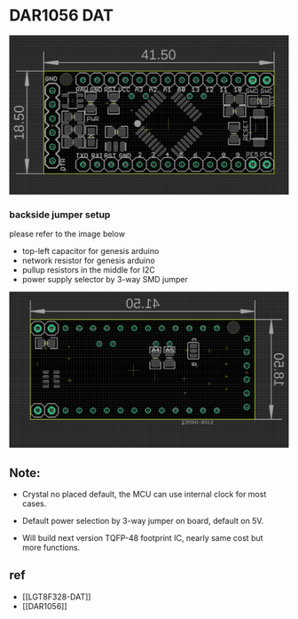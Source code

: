 
# DAR1056 DAT

![](10-01-18-17-03-2023.png)




### backside jumper setup

please refer to the image below 
- top-left capacitor for genesis arduino 
- network resistor for genesis arduino 
- pullup resistors in the middle for I2C
- power supply selector by 3-way SMD jumper 


![](51-01-18-17-03-2023.png)


## Note:
- Crystal no placed default, the MCU can use internal clock for most cases.
- Default power selection by 3-way jumper on board, default on 5V.

- Will build next version TQFP-48 footprint IC, nearly same cost but more functions.



## ref 
- [[LGT8F328-DAT]]
- [[DAR1056]]
